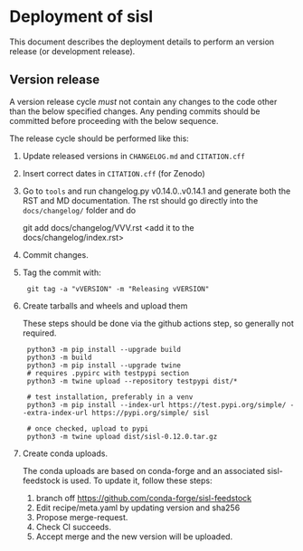 
Deployment of sisl
==================

This document describes the deployment details to perform
an version release (or development release).


Version release
---------------

A version release cycle *must* not contain any changes to the
code other than the below specified changes.
Any pending commits should be committed before proceeding with the
below sequence.

The release cycle should be performed like this:

1. Update released versions in `CHANGELOG.md` and `CITATION.cff`

2. Insert correct dates in `CITATION.cff` (for Zenodo)

3. Go to `tools` and run changelog.py v0.14.0..v0.14.1
   and generate both the RST and MD documentation.
   The rst should go directly into the `docs/changelog/`
   folder and do

   git add docs/changelog/VVV.rst
   <add it to the docs/changelog/index.rst>

4. Commit changes.

5. Tag the commit with:

		git tag -a "vVERSION" -m "Releasing vVERSION"

6. Create tarballs and wheels and upload them

   These steps should be done via the github actions step, so generally
   not required.

		python3 -m pip install --upgrade build
		python3 -m build
		python3 -m pip install --upgrade twine
		# requires .pypirc with testpypi section
		python3 -m twine upload --repository testpypi dist/*

		# test installation, preferably in a venv
		python3 -m pip install --index-url https://test.pypi.org/simple/ --extra-index-url https://pypi.org/simple/ sisl

        # once checked, upload to pypi
		python3 -m twine upload dist/sisl-0.12.0.tar.gz

7. Create conda uploads.

   The conda uploads are based on conda-forge and an associated
   sisl-feedstock is used. To update it, follow these steps:

   1. branch off https://github.com/conda-forge/sisl-feedstock
   2. Edit recipe/meta.yaml by updating version and sha256
   3. Propose merge-request.
   4. Check CI succeeds.
   5. Accept merge and the new version will be uploaded.
